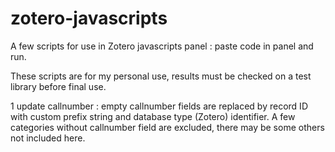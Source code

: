 # zotero-javascripts
A few scripts for use in Zotero javascripts panel : paste code in panel and run.

These scripts are for my personal use, results must be checked on a test library before final use.

1 update callnumber : empty callnumber fields are replaced by record ID with custom prefix string and database type (Zotero) identifier. A few categories without callnumber field are excluded, there may be some others not included here.
